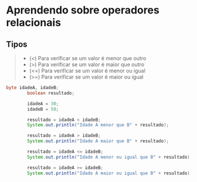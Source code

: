 # Aprendendo sobre operadores relacionais

## Tipos

> - (<) Para verificar se um valor é menor que outro
> - (>) Para verificar se um valor é maior que outro
> - (<=) Para verificar se um valor é menor ou igual
> - (>=) Para verificar se um valor é maior ou igual

```java
byte idadeA, idadeB;
		boolean resultado;

		idadeA = 30;
		idadeB = 50;

		resultado = idadeA < idadeB;
		System.out.println("Idade A menor que B" + resultado);

		resultado = idadeA > idadeB;
		System.out.println("Idade A maior que B" + resultado);

		resultado = idadeA <= idadeB;
		System.out.println("Idade A menor ou igual que B" + resultado);

		resultado = idadeA >= idadeB;
		System.out.println("Idade A maior ou igual que B" + resultado);
```